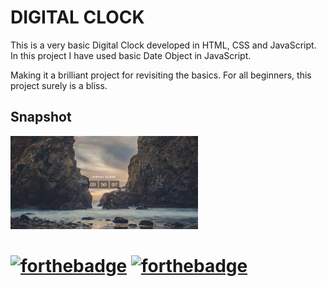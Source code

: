 # DIGITAL CLOCK
This is a very basic Digital Clock developed in HTML, CSS and JavaScript.
In this project I have used basic Date Object in JavaScript.

Making it a brilliant project for revisiting the basics. For all beginners, this project surely is a bliss.

## Snapshot
<img
  src="/DIGITAL CLOCK/screenshot/ss-1.png"
  alt="Digital Clock"
  title="Digital Clock"
  style="display: inline-block; margin: 0 auto; max-width: 300px">

# [![forthebadge](https://forthebadge.com/images/badges/built-with-love.svg)](https://forthebadge.com) [![forthebadge](https://forthebadge.com/images/badges/built-by-developers.svg)](https://forthebadge.com)